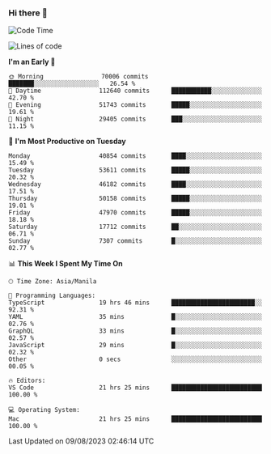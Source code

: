 ### Hi there 👋

<!--START_SECTION:waka-->
![Code Time](http://img.shields.io/badge/Code%20Time-4%2C220%20hrs%2042%20mins-blue)

![Lines of code](https://img.shields.io/badge/From%20Hello%20World%20I%27ve%20Written-103.4%20million%20lines%20of%20code-blue)

**I'm an Early 🐤** 

```text
🌞 Morning                70006 commits       ███████░░░░░░░░░░░░░░░░░░   26.54 % 
🌆 Daytime                112640 commits      ███████████░░░░░░░░░░░░░░   42.70 % 
🌃 Evening                51743 commits       █████░░░░░░░░░░░░░░░░░░░░   19.61 % 
🌙 Night                  29405 commits       ███░░░░░░░░░░░░░░░░░░░░░░   11.15 % 
```
📅 **I'm Most Productive on Tuesday** 

```text
Monday                   40854 commits       ████░░░░░░░░░░░░░░░░░░░░░   15.49 % 
Tuesday                  53611 commits       █████░░░░░░░░░░░░░░░░░░░░   20.32 % 
Wednesday                46182 commits       ████░░░░░░░░░░░░░░░░░░░░░   17.51 % 
Thursday                 50158 commits       █████░░░░░░░░░░░░░░░░░░░░   19.01 % 
Friday                   47970 commits       █████░░░░░░░░░░░░░░░░░░░░   18.18 % 
Saturday                 17712 commits       ██░░░░░░░░░░░░░░░░░░░░░░░   06.71 % 
Sunday                   7307 commits        █░░░░░░░░░░░░░░░░░░░░░░░░   02.77 % 
```


📊 **This Week I Spent My Time On** 

```text
🕑︎ Time Zone: Asia/Manila

💬 Programming Languages: 
TypeScript               19 hrs 46 mins      ███████████████████████░░   92.31 % 
YAML                     35 mins             █░░░░░░░░░░░░░░░░░░░░░░░░   02.76 % 
GraphQL                  33 mins             █░░░░░░░░░░░░░░░░░░░░░░░░   02.57 % 
JavaScript               29 mins             █░░░░░░░░░░░░░░░░░░░░░░░░   02.32 % 
Other                    0 secs              ░░░░░░░░░░░░░░░░░░░░░░░░░   00.05 % 

🔥 Editors: 
VS Code                  21 hrs 25 mins      █████████████████████████   100.00 % 

💻 Operating System: 
Mac                      21 hrs 25 mins      █████████████████████████   100.00 % 
```


 Last Updated on 09/08/2023 02:46:14 UTC
<!--END_SECTION:waka-->


<!--
**rad182/rad182** is a ✨ _special_ ✨ repository because its `README.md` (this file) appears on your GitHub profile.

Here are some ideas to get you started:

- 🔭 I’m currently working on ...
- 🌱 I’m currently learning ...
- 👯 I’m looking to collaborate on ...
- 🤔 I’m looking for help with ...
- 💬 Ask me about ...
- 📫 How to reach me: ...
- 😄 Pronouns: ...
- ⚡ Fun fact: ...
-->
